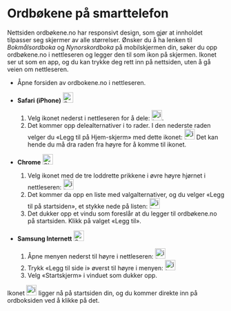 # Ordbøkene på smarttelefon
Nettsiden ordbøkene.no har responsivt design, som gjør at innholdet tilpasser seg skjermer av alle størrelser. Ønsker du å ha lenken til _Bokmålsordboka_ og _Nynorskordboka_ på mobilskjermen din, søker du opp ordbøkene.no i nettleseren og legger den til som ikon på skjermen. Ikonet ser ut som en app, og du kan trykke deg rett inn på nettsiden, uten å gå veien om nettleseren.


*   Åpne forsiden av ordbokene.no i nettleseren.
*   **Safari (iPhone)**&nbsp;<img alt="Safari logo" style="display:inline" src="https://api.iconify.design/logos:safari.svg" width="24" height="24">
    1. Velg ikonet nederst i nettleseren for å dele: <img style="display:inline" alt="ikon" src="https://api.iconify.design/material-symbols:ios-share-rounded.svg" width="24" height="24">.
    2. Det kommer opp delealternativer i to rader. I den nederste raden velger du «Legg til på Hjem-skjerm» med dette ikonet: <img alt="ikon" src="https://api.iconify.design/material-symbols:add-box-rounded.svg" style="display:inline" width="24" height="24"> Det kan hende du må dra raden fra høyre for å komme til ikonet.


*   **Chrome**&nbsp;<img alt="Chrome logo" style="display:inline" src="https://api.iconify.design/logos:chrome.svg" width="24" height="24">
    1. Velg ikonet med de tre loddrette prikkene i øvre høyre hjørnet i nettleseren: <img alt="ikon" src="https://api.iconify.design/bi:three-dots-vertical.svg" style="display:inline" width="24" height="24">
    2. Det kommer da opp en liste med valgalternativer, og du velger «Legg til på startsiden», et stykke nede på listen: <img alt="ikon" src="https://api.iconify.design/material-symbols:add-to-home-screen.svg" style="display:inline" width="24" height="24">
    3. Det dukker opp et vindu som foreslår at du legger til ordbøkene.no på startsiden. Klikk på valget «Legg til».

*   **Samsung Internett**&nbsp;<img style="background-color: white; display:inline" alt="Samsung-nettleser, logo" src="https://api.iconify.design/arcticons:samsung-browser.svg" width="24" height="24">
    1. Åpne menyen nederst til høyre i nettleseren: <img style="display:inline" alt="ikon" src="https://api.iconify.design/system-uicons:menu-hamburger.svg" style="display:inline" width="24" height="24">
    2. Trykk «Legg til side i» øverst til høyre i menyen: <img style="display:inline" alt="ikon" src="https://api.iconify.design/bi:plus-lg.svg" width="24" height="24">
    3. Velg «Startskjerm» i vinduet som dukker opp.

Ikonet <img style="display:inline" alt="ikon" src="/favicon.ico" width="24" height="24"> ligger nå på startsiden din, og du kommer direkte inn på ordboksiden ved å klikke på det. 
